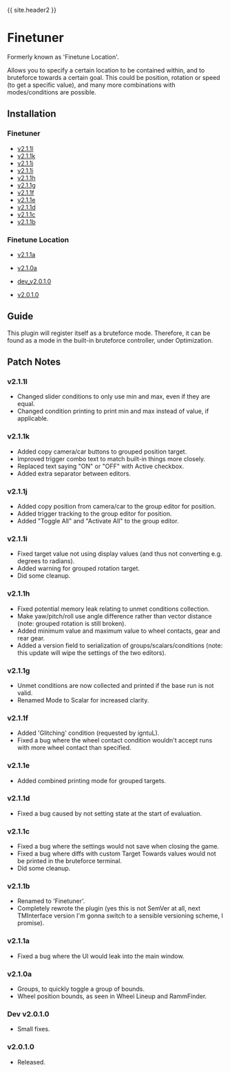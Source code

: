 {{ site.header2 }}

# Finetuner

Formerly known as 'Finetune Location'.

Allows you to specify a certain location to be contained within, and to bruteforce towards a certain goal.
This could be position, rotation or speed (to get a specific value),
and many more combinations with modes/conditions are possible.

## Installation

### Finetuner

- [v2.1.1l](https://github.com/Sai-Moen/TMInterface-AS-SaiMoen/releases/download/finetuner_v2.1.1l/finetuner.zip)
- [v2.1.1k](https://github.com/Sai-Moen/TMInterface-AS-SaiMoen/releases/download/finetuner_v2.1.1k/finetuner.zip)
- [v2.1.1j](https://github.com/Sai-Moen/TMInterface-AS-SaiMoen/releases/download/finetuner_v2.1.1j/finetuner.zip)
- [v2.1.1i](https://github.com/Sai-Moen/TMInterface-AS-SaiMoen/releases/download/finetuner_v2.1.1i/finetuner.zip)
- [v2.1.1h](https://github.com/Sai-Moen/TMInterface-AS-SaiMoen/releases/download/finetuner_v2.1.1h/finetuner.zip)
- [v2.1.1g](https://github.com/Sai-Moen/TMInterface-AS-SaiMoen/releases/download/finetuner_v2.1.1g/finetuner.zip)
- [v2.1.1f](https://github.com/Sai-Moen/TMInterface-AS-SaiMoen/releases/download/finetuner_v2.1.1f/finetuner.zip)
- [v2.1.1e](https://github.com/Sai-Moen/TMInterface-AS-SaiMoen/releases/download/finetuner_v2.1.1e/finetuner.zip)
- [v2.1.1d](https://github.com/Sai-Moen/TMInterface-AS-SaiMoen/releases/download/finetuner_v2.1.1d/finetuner.zip)
- [v2.1.1c](https://github.com/Sai-Moen/TMInterface-AS-SaiMoen/releases/download/finetuner_v2.1.1c/finetuner.zip)
- [v2.1.1b](https://github.com/Sai-Moen/TMInterface-AS-SaiMoen/releases/download/finetuner_v2.1.1b/finetuner.zip)

### Finetune Location

- [v2.1.1a](https://github.com/Sai-Moen/TMInterface-AS-SaiMoen/releases/download/finetune_location_v2.1.1a/finetune_location.zip)

- [v2.1.0a](https://github.com/Sai-Moen/TMInterface-AS-SaiMoen/releases/download/v2.1.0a_middle/finetune_location.zip)

- [dev_v2.0.1.0](https://github.com/Sai-Moen/TMInterface-AS-SaiMoen/releases/download/pre_docs/finetune_location.as)
- [v2.0.1.0](https://github.com/Sai-Moen/TMInterface-AS-SaiMoen/releases/download/finetune_location_v2.0.1.0/finetune_location.as)

## Guide

This plugin will register itself as a bruteforce mode.
Therefore, it can be found as a mode in the built-in bruteforce controller, under Optimization.

## Patch Notes

### v2.1.1l

- Changed slider conditions to only use min and max, even if they are equal.
- Changed condition printing to print min and max instead of value, if applicable.

### v2.1.1k

- Added copy camera/car buttons to grouped position target.
- Improved trigger combo text to match built-in things more closely.
- Replaced text saying "ON" or "OFF" with Active checkbox.
- Added extra separator between editors.

### v2.1.1j

- Added copy position from camera/car to the group editor for position.
- Added trigger tracking to the group editor for position.
- Added "Toggle All" and "Activate All" to the group editor.

### v2.1.1i

- Fixed target value not using display values (and thus not converting e.g. degrees to radians).
- Added warning for grouped rotation target.
- Did some cleanup.

### v2.1.1h

- Fixed potential memory leak relating to unmet conditions collection.
- Make yaw/pitch/roll use angle difference rather than vector distance
(note: grouped rotation is still broken).
- Added minimum value and maximum value to wheel contacts, gear and rear gear.
- Added a version field to serialization of groups/scalars/conditions
(note: this update will wipe the settings of the two editors).

### v2.1.1g

- Unmet conditions are now collected and printed if the base run is not valid.
- Renamed Mode to Scalar for increased clarity.

### v2.1.1f

- Added 'Glitching' condition (requested by igntuL).
- Fixed a bug where the wheel contact condition wouldn't accept runs with more wheel contact than specified.

### v2.1.1e

- Added combined printing mode for grouped targets.

### v2.1.1d

- Fixed a bug caused by not setting state at the start of evaluation.

### v2.1.1c

- Fixed a bug where the settings would not save when closing the game.
- Fixed a bug where diffs with custom Target Towards values would not be printed in the bruteforce terminal.
- Did some cleanup.

### v2.1.1b

- Renamed to 'Finetuner'.
- Completely rewrote the plugin
  (yes this is not SemVer at all, next TMInterface version I'm gonna switch to a sensible versioning scheme, I promise).

### v2.1.1a

- Fixed a bug where the UI would leak into the main window.

### v2.1.0a

- Groups, to quickly toggle a group of bounds.
- Wheel position bounds, as seen in Wheel Lineup and RammFinder.

### Dev v2.0.1.0

- Small fixes.

### v2.0.1.0

- Released.
